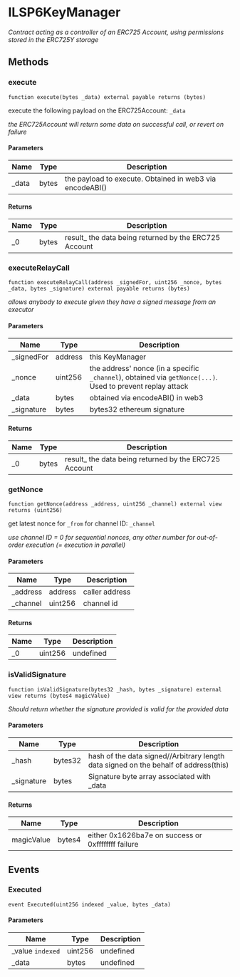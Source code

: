 # ILSP6KeyManager







*Contract acting as a controller of an ERC725 Account, using permissions stored in the ERC725Y storage*

## Methods

### execute

```solidity
function execute(bytes _data) external payable returns (bytes)
```

execute the following payload on the ERC725Account: `_data`

*the ERC725Account will return some data on successful call, or revert on failure*

#### Parameters

| Name | Type | Description |
|---|---|---|
| _data | bytes | the payload to execute. Obtained in web3 via encodeABI()

#### Returns

| Name | Type | Description |
|---|---|---|
| _0 | bytes | result_ the data being returned by the ERC725 Account

### executeRelayCall

```solidity
function executeRelayCall(address _signedFor, uint256 _nonce, bytes _data, bytes _signature) external payable returns (bytes)
```



*allows anybody to execute given they have a signed message from an executor*

#### Parameters

| Name | Type | Description |
|---|---|---|
| _signedFor | address | this KeyManager
| _nonce | uint256 | the address&#39; nonce (in a specific `_channel`), obtained via `getNonce(...)`. Used to prevent replay attack
| _data | bytes | obtained via encodeABI() in web3
| _signature | bytes | bytes32 ethereum signature

#### Returns

| Name | Type | Description |
|---|---|---|
| _0 | bytes | result_ the data being returned by the ERC725 Account

### getNonce

```solidity
function getNonce(address _address, uint256 _channel) external view returns (uint256)
```

get latest nonce for `_from` for channel ID: `_channel`

*use channel ID = 0 for sequential nonces, any other number for out-of-order execution (= execution in parallel)*

#### Parameters

| Name | Type | Description |
|---|---|---|
| _address | address | caller address
| _channel | uint256 | channel id

#### Returns

| Name | Type | Description |
|---|---|---|
| _0 | uint256 | undefined

### isValidSignature

```solidity
function isValidSignature(bytes32 _hash, bytes _signature) external view returns (bytes4 magicValue)
```



*Should return whether the signature provided is valid for the provided data*

#### Parameters

| Name | Type | Description |
|---|---|---|
| _hash | bytes32 | hash of the data signed//Arbitrary length data signed on the behalf of address(this)
| _signature | bytes | Signature byte array associated with _data

#### Returns

| Name | Type | Description |
|---|---|---|
| magicValue | bytes4 | either 0x1626ba7e on success or 0xffffffff failure



## Events

### Executed

```solidity
event Executed(uint256 indexed _value, bytes _data)
```





#### Parameters

| Name | Type | Description |
|---|---|---|
| _value `indexed` | uint256 | undefined |
| _data  | bytes | undefined |



